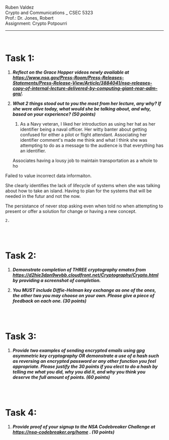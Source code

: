 Ruben Valdez <br>
Crypto and Communications _ CSEC 5323 <br>
Prof.: Dr. Jones, Robert <br>
Assignment: Crypto Potpourri <br>

---

 <br>

# Task 1: 

1. ***Reflect on the Grace Hopper videos newly available at https://www.nsa.gov/Press-Room/Press-Releases-Statements/Press-Release-View/Article/3884041/nsa-releases-copy-of-internal-lecture-delivered-by-computing-giant-rear-adm-gra/.***

2. ***What 2 things stood out to you the most from her lecture, any why? If she were alive today, what would she be talking about, and why, based on your experience? (50 points)***

    1. As a Navy veteran, I liked her introduction as using her hat as her identifier being a naval officer. Her witty banter about getting confused for either a pilot or flight attendant. Associating her identifier comment's made me think and what I think she was attempting to do as a message to the audience is that everything has an identifier.  

    Associates having a lousy job to maintain transportation as a whole to ho


Failed to value incorrect data informaiton.

She clearly identifies the lack of lifecycle of systems when she was talking about how to take an island.  Having to plan for the systems that will be needed in the futur and not the now.  

The persistance of never stop asking even when told no when attempting to present or offer a solution for change or having a new concept.




    2. 



<br><br>

# Task 2: 

1. ***Demonstrate completion of THREE cryptography emates from https://d2hie3dpn9wvbb.cloudfront.net/Cryptography/Crypto.html by providing a screenshot of completion.***

2. ***You MUST include Diffie-Helman key exchange as one of the ones, the other two you may choose on your own. Please give a piece of feedback on each one. (30 points)***






<br><br>

# Task 3:

1. ***Provide two examples of sending encrypted emails using gpg asymmetric key cryptography OR demonstrate a use of a hash such as reversing an encrypted password or any other function you feel appropriate. Please justify the 30 points if you elect to do a hash by telling me what you did, why you did it, and why you think you deserve the full amount of points. (60 points)***




<br><br>

# Task 4:

1. ***Provide proof of your signup to the NSA Codebreaker Challenge at https://nsa-codebreaker.org/home . (10 points)***


